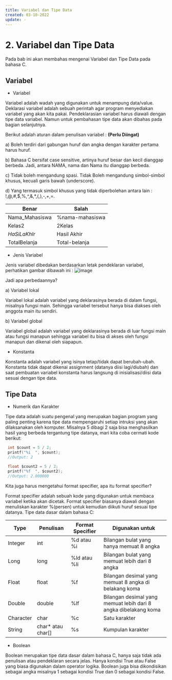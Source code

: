 ```yaml
---
title: Variabel dan Tipe Data
created: 03-10-2022
update: -
---
```

# 2. Variabel dan Tipe Data
Pada bab ini akan membahas mengenai Variabel dan Tipe Data pada bahasa C.

## Variabel
- Variabel

Variabel adalah wadah yang digunakan untuk menampung data/value. Deklarasi variabel adalah sebuah perintah agar program menyediakan variabel yang akan kita pakai. Pendeklarasian variabel harus diawali dengan tipe data variabel. Namun untuk pembahasan tipe data akan dibahas pada bagian selanjutnya.

Berikut adalah aturan dalam penulisan variabel : **(Perlu Diingat)**

a)	Boleh terdiri dari gabungan huruf dan angka dengan karakter pertama harus huruf.

b)	Bahasa C bersifat case sensitive, artinya huruf besar dan kecil dianggap berbeda. Jadi, antara NAMA, nama dan Nama itu dianggap berbeda.

c)	Tidak boleh mengandung spasi. Tidak Boleh mengandung simbol-simbol khusus, kecuali garis bawah (underscore).

d)	Yang termasuk simbol khusus yang tidak diperbolehan antara lain : !,@,#,$,%,^,&,*,(,),-,+,=.


| Benar                    | Salah                  |
| ------------------------ | ---------------------- |
| Nama_Mahasiswa           | %nama-mahasiswa        |
| Kelas2                   | 2Kelas                 |
| _HaSiLaKhIr_             | Hasil Akhir            |
| TotalBelanja             | Total-belanja          |


- Jenis Variabel

Jenis variabel dibedakan berdasarkan letak pendeklaran variabel, perhatikan gambar dibawah ini :
![image](https://user-images.githubusercontent.com/66554199/193556169-f26528ca-ee61-4853-a756-6c0e7a22e592.png)


Jadi apa perbedaannya?

a)	Variabel lokal

Variabel lokal adalah variabel yang deklarasinya berada di dalam fungsi, misalnya fungsi main. Sehingga variabel tersebut hanya bisa diakses oleh anggota main 
itu sendiri.

b)	Variabel global

Variabel global adalah variabel yang deklarasinya berada di luar fungsi main atau fungsi manapun sehingga  variabel itu bisa di akses oleh fungsi manapun dan 
dikenal oleh siapapun.


- Konstanta

Konstanta adalah variabel yang isinya tetap/tidak dapat berubah-ubah. Konstanta tidak dapat dikenai assignment (datanya diisi lagi/diubah) dan saat pembuatan 
variabel konstanta harus langsung di inisialisasi/diisi data sesuai dengan tipe data. 

## Tipe Data
- Numerik dan Karakter

Tipe data adalah suatu pengenal yang merupakan bagian program yang paling penting karena tipe data mempengaruhi setiap intruksi yang akan dilaksanakan oleh komputer. 
Misalnya 5 dibagi 2 saja bisa menghasilkan hasil yang berbeda tergantung tipe datanya, mari kita coba cermati kode berikut:

 ```C
  int $count = 5 / 2;
  printf("%i  ", $count);
  //Output: 2
    
  float $count2 = 5 / 2;
  printf("%f  ", $count2);
  //Output: 2.000000
  ```


Kita juga harus mengetahui format specifier, apa itu format specifier? 

Format specifier adalah sebuah kode yang digunakan untuk membaca variabel ketika akan dicetak. Format specifier biasanya diawali dengan menuliskan 
karakter %(persen) untuk kemudian diikuti huruf sesuai tipe datanya. Tipe data dasar dalam bahasa C:


| Type            | Penulisan              | Format Specifier     | Digunakan untuk                                                      |
| --------------- | ---------------------- | -------------------- | -------------------------------------------------------------------- |
| Integer         | int                    | %d atau %i           | Bilangan bulat yang hanya memuat 8 angka                             |
| Long            | long                   | %ld atau %li         | Bilangan bulat yang memuat lebih dari 8 angka                        |
| Float           | float                  | %f                   | Bilangan desimal yang memuat 8 angka di belakang koma                |
| Double          | double                 | %lf                  | Bilangan desimal yang memuat lebih dari 8 angka dibelakang koma      |
| Character       | char                   | %c                   | Satu karakter                                                        |
| String          | char* atau char[]      | %s                   | Kumpulan karakter                                                    |



- Boolean

Boolean merupakan tipe data dasar dalam bahasa C, hanya saja tidak ada penulisan atau pendeklaran secara jelas. Hanya kondisi True atau False yang biasa digunakan 
dalam operator logika. Boolean juga bisa dikondisikan sebagai angka misalnya 1 sebagai kondisi True dan 0 sebagai kondisi False.
